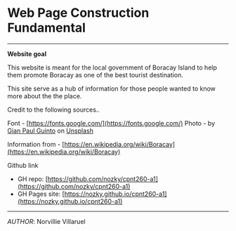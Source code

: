# Web Page Construction Fundamental
---

**Website goal**

This website is meant for the local government of Boracay Island to help them promote Boracay as one of the best tourist destination.

This site serve as a hub of information for those people wanted to know more about the the place.

Credit to the following sources..

Font - [https://fonts.google.com/](https://fonts.google.com/) Photo - by [Gian Paul Guinto](https://unsplash.com/@theaurumera?utm_source=unsplash&utm_medium=referral&utm_content=creditCopyText) on [Unsplash](https://unsplash.com/collections/4867724/philippines?utm_source=unsplash&utm_medium=referral&utm_content=creditCopyText)

Information from - [https://en.wikipedia.org/wiki/Boracay](https://en.wikipedia.org/wiki/Boracay)


Github link
- GH repo: [https://github.com/nozky/cpnt260-a1](https://github.com/nozky/cpnt260-a1)
- GH Pages site: [https://nozky.github.io/cpnt260-a1](https://nozky.github.io/cpnt260-a1)

---
_AUTHOR_:
Norvillie Villaruel

